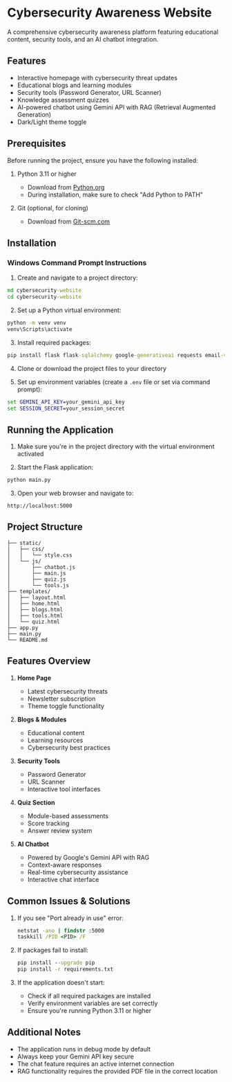 # Cybersecurity Awareness Website

A comprehensive cybersecurity awareness platform featuring educational content, security tools, and an AI chatbot integration.

## Features

- Interactive homepage with cybersecurity threat updates
- Educational blogs and learning modules
- Security tools (Password Generator, URL Scanner)
- Knowledge assessment quizzes
- AI-powered chatbot using Gemini API with RAG (Retrieval Augmented Generation)
- Dark/Light theme toggle

## Prerequisites

Before running the project, ensure you have the following installed:

1. Python 3.11 or higher
   - Download from [Python.org](https://www.python.org/downloads/)
   - During installation, make sure to check "Add Python to PATH"

2. Git (optional, for cloning)
   - Download from [Git-scm.com](https://git-scm.com/downloads)

## Installation

### Windows Command Prompt Instructions

1. Create and navigate to a project directory:
```cmd
md cybersecurity-website
cd cybersecurity-website
```

2. Set up a Python virtual environment:
```cmd
python -m venv venv
venv\Scripts\activate
```

3. Install required packages:
```cmd
pip install flask flask-sqlalchemy google-generativeai requests email-validator gunicorn langchain-google-genai langchain faiss-cpu pypdf
```

4. Clone or download the project files to your directory

5. Set up environment variables (create a `.env` file or set via command prompt):
```cmd
set GEMINI_API_KEY=your_gemini_api_key
set SESSION_SECRET=your_session_secret
```

## Running the Application

1. Make sure you're in the project directory with the virtual environment activated

2. Start the Flask application:
```cmd
python main.py
```

3. Open your web browser and navigate to:
```
http://localhost:5000
```

## Project Structure

```
├── static/
│   ├── css/
│   │   └── style.css
│   └── js/
│       ├── chatbot.js
│       ├── main.js
│       ├── quiz.js
│       └── tools.js
├── templates/
│   ├── layout.html
│   ├── home.html
│   ├── blogs.html
│   ├── tools.html
│   └── quiz.html
├── app.py
├── main.py
└── README.md
```

## Features Overview

1. **Home Page**
   - Latest cybersecurity threats
   - Newsletter subscription
   - Theme toggle functionality

2. **Blogs & Modules**
   - Educational content
   - Learning resources
   - Cybersecurity best practices

3. **Security Tools**
   - Password Generator
   - URL Scanner
   - Interactive tool interfaces

4. **Quiz Section**
   - Module-based assessments
   - Score tracking
   - Answer review system

5. **AI Chatbot**
   - Powered by Google's Gemini API with RAG
   - Context-aware responses
   - Real-time cybersecurity assistance
   - Interactive chat interface

## Common Issues & Solutions

1. If you see "Port already in use" error:
   ```cmd
   netstat -ano | findstr :5000
   taskkill /PID <PID> /F
   ```

2. If packages fail to install:
   ```cmd
   pip install --upgrade pip
   pip install -r requirements.txt
   ```

3. If the application doesn't start:
   - Check if all required packages are installed
   - Verify environment variables are set correctly
   - Ensure you're running Python 3.11 or higher

## Additional Notes

- The application runs in debug mode by default
- Always keep your Gemini API key secure
- The chat feature requires an active internet connection
- RAG functionality requires the provided PDF file in the correct location